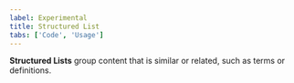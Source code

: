 ```yaml
---
label: Experimental
title: Structured List
tabs: ['Code', 'Usage']
---
```


<page-intro>**Structured Lists** group content that is similar or related, such as terms or definitions.</page-intro>

<component 
    name="Structured List"
    component="structured-list" 
    variation="structured-list"
    experimental="true"
    >
</component>
<component 
    name="Structured List with selection"
    component="structured-list" 
    variation="structured-list--selection"
    experimental="true"
    >
</component>
<component-docs component="structured-list"></component-docs>
